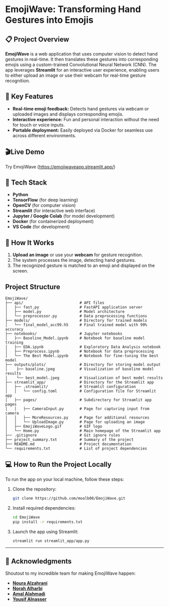 
# EmojiWave: Transforming Hand Gestures into Emojis

## 📋 Project Overview

**EmojiWave** is a web application that uses computer vision to detect hand gestures in real-time. It then translates these gestures into corresponding emojis using a custom-trained Convolutional Neural Network (CNN). The app leverages **Streamlit** for an interactive user experience, enabling users to either upload an image or use their webcam for real-time gesture recognition.

## 🚀 Key Features
- **Real-time emoji feedback:** Detects hand gestures via webcam or uploaded images and displays corresponding emojis.
- **Interactive experience:** Fun and personal interaction without the need for touch or voice inputs.
- **Portable deployment:** Easily deployed via Docker for seamless use across different environments.

## 🎬Live Demo
 Try EmojiWave (https://emojiwaveapp.streamlit.app/)

## 🔧 Tech Stack
- **Python**
- **TensorFlow** (for deep learning)
- **OpenCV** (for computer vision)
- **Streamlit** (for interactive web interface)
- **Jupyter / Google Colab** (for model development)
- **Docker** (for containerized deployment)
- **VS Code** (for development)

## 📸 How It Works
1. **Upload an image** or use your **webcam** for gesture recognition.
2. The system processes the image, detecting hand gestures.
3. The recognized gesture is matched to an emoji and displayed on the screen.


## Project Structure

```
EmojiWave/
├── api/                         # API files
│   ├── fast.py                  # FastAPI application server
│   ├── model.py                 # Model architecture
│   └── preprocessor.py          # Data preprocessing functions
├── models/                      # Directory for trained models
│   └── final_model_acc99.h5     # Final trained model with 99% accuracy
├── notebooks/                   # Jupyter notebooks
│   ├── Baseline_Model.ipynb     # Notebook for baseline model training
│   ├── EDA.ipynb                # Exploratory Data Analysis notebook
│   ├── Preprocess.ipynb         # Notebook for data preprocessing
│   └── The Best Model.ipynb     # Notebook for fine-tuning the best model
├── outputs/plots/               # Directory for storing model output
│    ├── baseline.jpeg           # Visualization of baseline model results
│    └── best_model.jpeg         # Visualization of best model results
├── streamlit_app/               # Directory for the Streamlit app
│   ├── .streamlit/              # Streamlit configuration
│   │   └── config.toml          # Configuration file for Streamlit app
│   ├── pages/                   # Subdirectory for Streamlit app pages
│   │   ├── CameraInput.py       # Page for capturing input from camera
│   │   ├── MoreResources.py     # Page for additional resources
│   │   └── UploadImage.py       # Page for uploading an image
│   ├── EmojiWaveLogo.gif        # GIF logo
│   └── Home.py                  # Main homepage of the Streamlit app
├── .gitignore                   # Git ignore rules
├── project_summary.txt          # Summary of the project
├── README.md                    # Project documentation
└── requirements.txt             # List of project dependencies
```



## 💻 How to Run the Project Locally

To run the app on your local machine, follow these steps:

1. Clone the repository:
   ```bash
   git clone https://github.com/moalb08/EmojiWave.git
   ```

2. Install required dependencies:
   ```bash
   cd EmojiWave
   pip install -r requirements.txt
   ```

3. Launch the app using Streamlit:
   ```bash
   streamlit run streamlit_app/app.py
   ```

---

## 👥 Acknowledgments

Shoutout to my incredible team for making EmojiWave happen:

- [**Noura Alzahrani**](https://github.com/Nourii-24)
- [**Norah Alharbi**](https://github.com/NourahNH)
- [**Amal Alahmadi**](https://github.com/amal-Stu)
- [**Yousif Alnasser**](https://github.com/ai-yousif)
